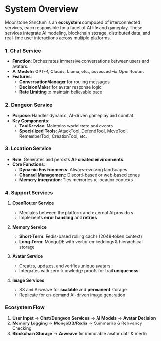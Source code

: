# System Overview
Moonstone Sanctum is an **ecosystem** composed of interconnected services, each responsible for a facet of AI life and gameplay. These services integrate AI modeling, blockchain storage, distributed data, and real-time user interactions across multiple platforms.

### **1. Chat Service**
- **Function**: Orchestrates immersive conversations between users and avatars.  
- **AI Models**: GPT-4, Claude, Llama, etc., accessed via OpenRouter.  
- **Features**:  
  - **ConversationManager** for routing messages  
  - **DecisionMaker** for avatar response logic  
  - **Rate Limiting** to maintain believable pace


### **2. Dungeon Service**
- **Purpose**: Handles dynamic, AI-driven gameplay and combat.  
- **Key Components**:  
  - **ToolService**: Maintains world state and events  
  - **Specialized Tools**: AttackTool, DefendTool, MoveTool, RememberTool, CreationTool, etc.


### **3. Location Service**
- **Role**: Generates and persists **AI-created environments**.  
- **Core Functions**:  
  - **Dynamic Environments**: Always-evolving landscapes  
  - **Channel Management**: Discord-based or web-based zones  
  - **Memory Integration**: Ties memories to location contexts


### **4. Support Services**

1. **OpenRouter Service**  
   - Mediates between the platform and external AI providers  
   - Implements **error handling** and **retries**

2. **Memory Service**  
   - **Short-Term**: Redis-based rolling cache (2048-token context)  
   - **Long-Term**: MongoDB with vector embeddings & hierarchical storage

3. **Avatar Service**  
   - Creates, updates, and verifies unique avatars  
   - Integrates with zero-knowledge proofs for trait **uniqueness**

4. **Image Services**  
   - S3 and Arweave for **scalable** and **permanent** storage  
   - Replicate for on-demand AI-driven image generation


### **Ecosystem Flow**
1. **User Input** → **Chat/Dungeon Services** → **AI Models** → **Avatar Decision**  
2. **Memory Logging** → **MongoDB/Redis** → Summaries & Relevancy Checking  
3. **Blockchain Storage** → **Arweave** for immutable avatar data & media